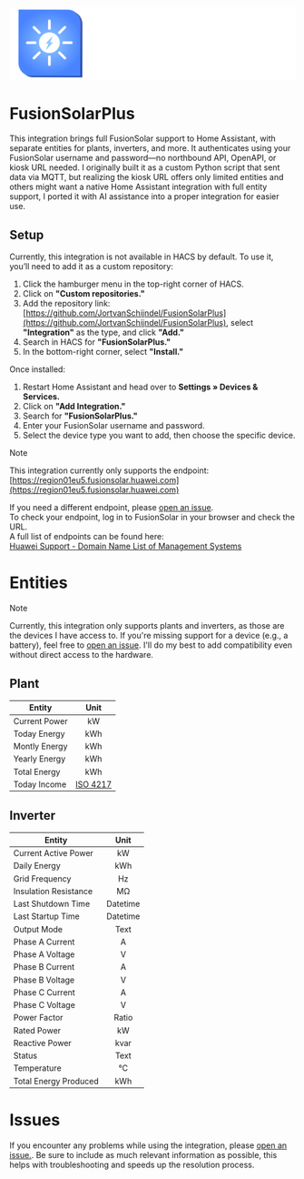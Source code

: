 

![Logo](https://raw.githubusercontent.com/JortvanSchijndel/FusionSolarPlus/refs/heads/master/branding/logo.png)


# FusionSolarPlus
This integration brings full FusionSolar support to Home Assistant, with separate entities for plants, inverters, and more. It authenticates using your FusionSolar username and password—no northbound API, OpenAPI, or kiosk URL needed. I originally built it as a custom Python script that sent data via MQTT, but realizing the kiosk URL offers only limited entities and others might want a native Home Assistant integration with full entity support, I ported it with AI assistance into a proper integration for easier use.

## Setup

Currently, this integration is not available in HACS by default. To use it, you’ll need to add it as a custom repository:

1. Click the hamburger menu in the top-right corner of HACS.  
2. Click on **"Custom repositories."**  
3. Add the repository link: [https://github.com/JortvanSchijndel/FusionSolarPlus](https://github.com/JortvanSchijndel/FusionSolarPlus), select **"Integration"** as the type, and click **"Add."**  
4. Search in HACS for **"FusionSolarPlus."**  
5. In the bottom-right corner, select **"Install."**

Once installed:

1. Restart Home Assistant and head over to **Settings » Devices & Services.**  
2. Click on **"Add Integration."**  
3. Search for **"FusionSolarPlus."**  
4. Enter your FusionSolar username and password.  
5. Select the device type you want to add, then choose the specific device.

> [!NOTE] 
> This integration currently only supports the endpoint:  
> [https://region01eu5.fusionsolar.huawei.com](https://region01eu5.fusionsolar.huawei.com)  
>  
> If you need a different endpoint, please [open an issue](https://github.com/JortvanSchijndel/FusionSolarPlus/issues).  
> To check your endpoint, log in to FusionSolar in your browser and check the URL.  
> A full list of endpoints can be found here:  
> [Huawei Support - Domain Name List of Management Systems](https://support.huawei.com/enterprise/en/doc/EDOC1100165054/dbeb5df3/domain-name-list-of-management-systems)

# Entities
> [!NOTE] 
> Currently, this integration only supports plants and inverters, as those are the devices I have access to.
> If you're missing support for a device (e.g., a battery), feel free to [open an issue](https://github.com/JortvanSchijndel/FusionSolarPlus/issues). I'll do my best to add compatibility even without direct access to the hardware.

## Plant
|Entity         |Unit       |
----------------|:------------:
|Current Power  |kW         |
|Today Energy   |kWh        |
|Montly Energy  |kWh        |
|Yearly Energy  |kWh        |
|Total Energy   |kWh        |
|Today Income   |[ISO 4217](https://en.wikipedia.org/wiki/ISO_4217#Active_codes) |

## Inverter
| Entity                 | Unit     |
|------------------------|:--------:|
| Current Active Power   | kW       |
| Daily Energy           | kWh      |
| Grid Frequency         | Hz       |
| Insulation Resistance  | MΩ       |
| Last Shutdown Time     | Datetime |
| Last Startup Time      | Datetime |
| Output Mode            | Text     |
| Phase A Current        | A        |
| Phase A Voltage        | V        |
| Phase B Current        | A        |
| Phase B Voltage        | V        |
| Phase C Current        | A        |
| Phase C Voltage        | V        |
| Power Factor           | Ratio    |
| Rated Power            | kW       |
| Reactive Power         | kvar     |
| Status                 | Text     |
| Temperature            | °C       |
| Total Energy Produced  | kWh      |

# Issues
If you encounter any problems while using the integration, please [open an issue.](https://github.com/JortvanSchijndel/FusionSolarPlus/issues).
Be sure to include as much relevant information as possible, this helps with troubleshooting and speeds up the resolution process.


